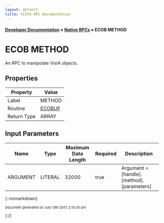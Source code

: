 ```yaml
---
layout: default
title: VISTA RPC Documentation
---
```


#### [Developer Documentation](../index) &#187; [Native RPCs](TableOfContents) &#187; ECOB METHOD<br/>
# ECOB METHOD

An RPC to manipulate VistA objects.

## Properties

Property | Value
--- | ---
Label | METHOD
Routine | [ECOBUF](http://code.osehra.org/dox/Routine_ECOBUF_source.html)
Return Type | ARRAY


## Input Parameters

Name | Type | Maximum Data Length | Required | Description
--- | --- | --- | --- | ---
ARGUMENT | LITERAL | 32000 | true | Argument &#x3D; [handle].[method].[parameters]



{::nomarkdown} <br/><p style="font-size: 11px">Document generated on July 13th 2017, 2:13:30 pm</p>{:/}